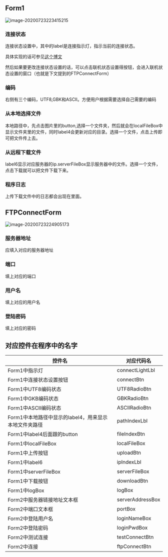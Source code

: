 ## Form1

![image-20200723223415215](C:\Users\OkitaSan\AppData\Roaming\Typora\typora-user-images\image-20200723223415215.png)

### 连接状态

连接状态设置中，其中的label是连接指示灯，指示当前的连接状态。

具体实现的话可参见<a href="http://www.luofenming.com/show.aspx?id=ART2018022600001">这个博文</a>

然后如果要更改连接状态设置的话，可以点击联机状态设置得按钮，会进入联机状态设置的窗口（也就是下文提到的FTPConnectForm）

### 编码

右侧有三个编码，UTF8,GBK和ASCII。方便用户根据需要选择自己需要的编码

### 从本地选择文件

本地路径中，先点击图片里的button,选择一个文件夹，然后就会在localFileBox中显示文件夹里的文件，同时label4会更新对应的目录。选择一个文件，点击上传即可把文件传上去。

### 从远程下载文件

label6显示对应服务器的ip.serverFileBox显示服务器中的文件。选择一个文件，点击下载就可以把文件下载下来。

### 程序日志

上传下载文件中的日志都会出现在里面。

## FTPConnectForm

![image-20200723224905173](C:\Users\OkitaSan\AppData\Roaming\Typora\typora-user-images\image-20200723224905173.png)

### 服务器地址

应填入对应的服务器地址

### 端口

填上对应的端口

### 用户名

填上对应的用户名

### 登陆密码

填上对应的密码

## 对应控件在程序中的名字

| 控件名                                                | 对应代码名       |
| ----------------------------------------------------- | ---------------- |
| Form1中指示灯                                         | connectLightLbl  |
| Form1中连接状态设置按钮                               | connectBtn       |
| Form1中UTF8编码状态                                   | UTF8RadioBtn     |
| Form1中GKB编码状态                                    | GBKRadioBtn      |
| Form1中ASCII编码状态                                  | ASCIIRadioBtn    |
| Form1中本地路径中显示的label4，用来显示本地文件夹路径 | pathIndexLbl     |
| Form1中label4后面跟的button                           | fileIndexBtn     |
| Form1中localFileBox                                   | localFileBox     |
| Form1中上传按钮                                       | uploadBtn        |
| Form1中label6                                         | ipIndexLbl       |
| Form1中serverFileBox                                  | serverFileBox    |
| Form1中下载按钮                                       | downloadBtn      |
| Form1中logBox                                         | logBox           |
| Form2中服务器链接地址文本框                           | serverAddressBox |
| Form2中端口文本框                                     | portBox          |
| Form2中登陆用户名                                     | loginNameBox     |
| Form2中登陆密码                                       | loginPwdBox      |
| Form2中测试连接                                       | testConnectBtn   |
| Form2中连接                                           | ftpConnectBtn    |

